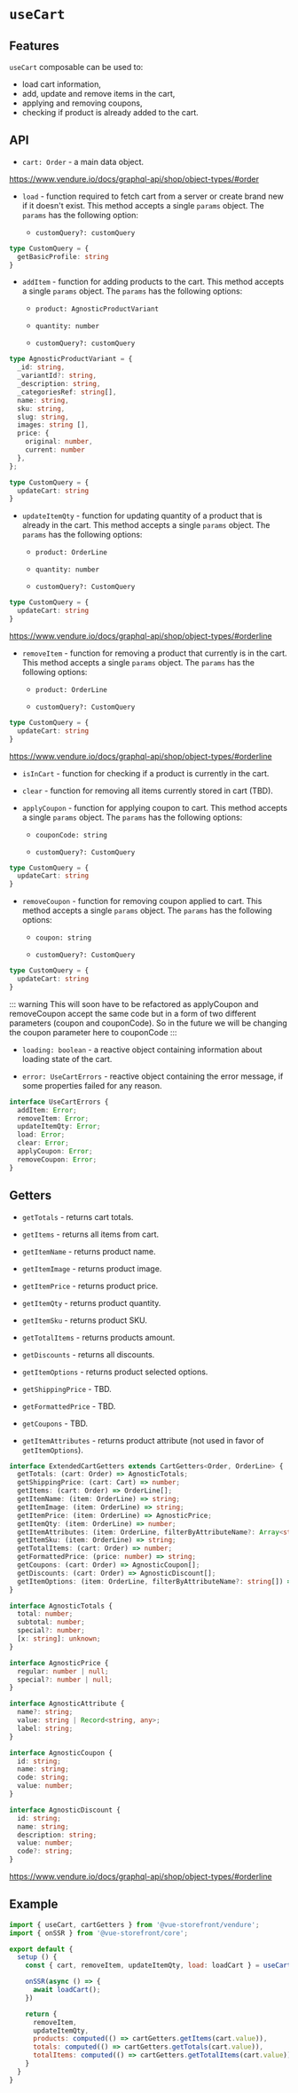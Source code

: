 # `useCart`

## Features

`useCart` composable can be used to:

* load cart information,
* add, update and remove items in the cart,
* applying and removing coupons,
* checking if product is already added to the cart.

## API

* `cart: Order` - a main data object.

<https://www.vendure.io/docs/graphql-api/shop/object-types/#order>

* `load` - function required to fetch cart from a server or create brand new if it doesn't exist. This method accepts a single `params` object. The `params` has the following option:

  * `customQuery?: customQuery`
  
```ts
type CustomQuery = {
  getBasicProfile: string
}
```
  
* `addItem` - function for adding products to the cart. This method accepts a single `params` object. The `params` has the following options:

  * `product: AgnosticProductVariant`

  * `quantity: number`

  * `customQuery?: customQuery`

```ts
type AgnosticProductVariant = {
  _id: string,
  _variantId?: string,
  _description: string,
  _categoriesRef: string[],
  name: string,
  sku: string,
  slug: string,
  images: string [],
  price: {
    original: number,
    current: number
  },
};

type CustomQuery = {
  updateCart: string
}
```
  
* `updateItemQty` - function for updating quantity of a product that is already in the cart. This method accepts a single `params` object. The `params` has the following options:

  * `product: OrderLine`

  * `quantity: number`

  * `customQuery?: CustomQuery`

```ts
type CustomQuery = {
  updateCart: string
}
```

<https://www.vendure.io/docs/graphql-api/shop/object-types/#orderline>
  
* `removeItem` - function for removing a product that currently is in the cart. This method accepts a single `params` object. The `params` has the following options:

  * `product: OrderLine`

  * `customQuery?: CustomQuery`

```ts
type CustomQuery = {
  updateCart: string
}
```

<https://www.vendure.io/docs/graphql-api/shop/object-types/#orderline>
  
* `isInCart` - function for checking if a product is currently in the cart.

* `clear` - function for removing all items currently stored in cart (TBD).

* `applyCoupon` - function for applying coupon to cart. This method accepts a single `params` object. The `params` has the following options:

  * `couponCode: string`

  * `customQuery?: CustomQuery`

```ts
type CustomQuery = {
  updateCart: string
}
```
  
* `removeCoupon` - function for removing coupon applied to cart. This method accepts a single `params` object. The `params` has the following options:

  * `coupon: string`

  * `customQuery?: CustomQuery`

```ts
type CustomQuery = {
  updateCart: string
}
```

::: warning
This will soon have to be refactored as applyCoupon and removeCoupon accept the same code but in a form of two different parameters (coupon and couponCode). So in the future we will be changing the coupon parameter here to couponCode
:::
  
* `loading: boolean` - a reactive object containing information about loading state of the cart.

* `error: UseCartErrors` - reactive object containing the error message, if some properties failed for any reason.

```ts
interface UseCartErrors {
  addItem: Error;
  removeItem: Error;
  updateItemQty: Error;
  load: Error;
  clear: Error;
  applyCoupon: Error;
  removeCoupon: Error;
}
```

## Getters

* `getTotals` - returns cart totals.

* `getItems` - returns all items from cart.
  
* `getItemName` - returns product name.

* `getItemImage` - returns product image.

* `getItemPrice` - returns product price.

* `getItemQty` - returns product quantity.

* `getItemSku` - returns product SKU.

* `getTotalItems` - returns products amount.

* `getDiscounts` - returns all discounts.

* `getItemOptions` - returns product selected options.

* `getShippingPrice` - TBD.

* `getFormattedPrice` - TBD.

* `getCoupons` - TBD.

* `getItemAttributes` - returns product attribute (not used in favor of `getItemOptions`).

```ts
interface ExtendedCartGetters extends CartGetters<Order, OrderLine> {
  getTotals: (cart: Order) => AgnosticTotals;
  getShippingPrice: (cart: Cart) => number;
  getItems: (cart: Order) => OrderLine[];
  getItemName: (item: OrderLine) => string;
  getItemImage: (item: OrderLine) => string;
  getItemPrice: (item: OrderLine) => AgnosticPrice;
  getItemQty: (item: OrderLine) => number;
  getItemAttributes: (item: OrderLine, filterByAttributeName?: Array<string>) => Record<string, AgnosticAttribute | string>;
  getItemSku: (item: OrderLine) => string;
  getTotalItems: (cart: Order) => number;
  getFormattedPrice: (price: number) => string;
  getCoupons: (cart: Order) => AgnosticCoupon[];
  getDiscounts: (cart: Order) => AgnosticDiscount[];
  getItemOptions: (item: OrderLine, filterByAttributeName?: string[]) => AgnosticAttribute[]
}

interface AgnosticTotals {
  total: number;
  subtotal: number;
  special?: number;
  [x: string]: unknown;
}

interface AgnosticPrice {
  regular: number | null;
  special?: number | null;
}

interface AgnosticAttribute {
  name?: string;
  value: string | Record<string, any>;
  label: string;
}

interface AgnosticCoupon {
  id: string;
  name: string;
  code: string;
  value: number;
}

interface AgnosticDiscount {
  id: string;
  name: string;
  description: string;
  value: number;
  code?: string;
}
```

<https://www.vendure.io/docs/graphql-api/shop/object-types/#orderline>

## Example

```js
import { useCart, cartGetters } from '@vue-storefront/vendure';
import { onSSR } from '@vue-storefront/core';

export default {
  setup () {
    const { cart, removeItem, updateItemQty, load: loadCart } = useCart();

    onSSR(async () => {
      await loadCart();
    })

    return {
      removeItem,
      updateItemQty,
      products: computed(() => cartGetters.getItems(cart.value)),
      totals: computed(() => cartGetters.getTotals(cart.value)),
      totalItems: computed(() => cartGetters.getTotalItems(cart.value))
    }
  }
}
```
